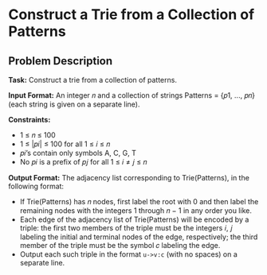 # Construct a Trie from a Collection of Patterns

## Problem Description

**Task:** Construct a trie from a collection of patterns.

**Input Format:** An integer 𝑛 and a collection of strings Patterns = {𝑝1, ..., 𝑝𝑛} (each string is given on a separate line).

**Constraints:**
- 1 ≤ 𝑛 ≤ 100
- 1 ≤ |𝑝𝑖| ≤ 100 for all 1 ≤ 𝑖 ≤ 𝑛
- 𝑝𝑖’s contain only symbols A, C, G, T
- No 𝑝𝑖 is a prefix of 𝑝𝑗 for all 1 ≤ 𝑖 ≠ 𝑗 ≤ 𝑛

**Output Format:** The adjacency list corresponding to Trie(Patterns), in the following format:
- If Trie(Patterns) has 𝑛 nodes, first label the root with 0 and then label the remaining nodes with the integers 1 through 𝑛 − 1 in any order you like.
- Each edge of the adjacency list of Trie(Patterns) will be encoded by a triple: the first two members of the triple must be the integers 𝑖, 𝑗 labeling the initial and terminal nodes of the edge, respectively; the third member of the triple must be the symbol 𝑐 labeling the edge.
- Output each such triple in the format `u->v:c` (with no spaces) on a separate line.